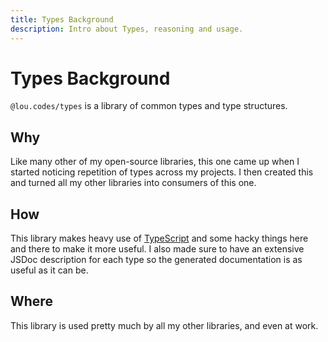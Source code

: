 ```yaml
---
title: Types Background
description: Intro about Types, reasoning and usage.
---
```


# Types Background

`@lou.codes/types` is a library of common types and type structures.

## Why

Like many other of my open-source libraries, this one came up when I started
noticing repetition of types across my projects. I then created this and turned
all my other libraries into consumers of this one.

## How

This library makes heavy use of [TypeScript][typescript] and some hacky things
here and there to make it more useful. I also made sure to have an extensive
JSDoc description for each type so the generated documentation is as useful as
it can be.

## Where

This library is used pretty much by all my other libraries, and even at work.

<!-- Reference -->

[typescript]: https://npm.im/typescript
